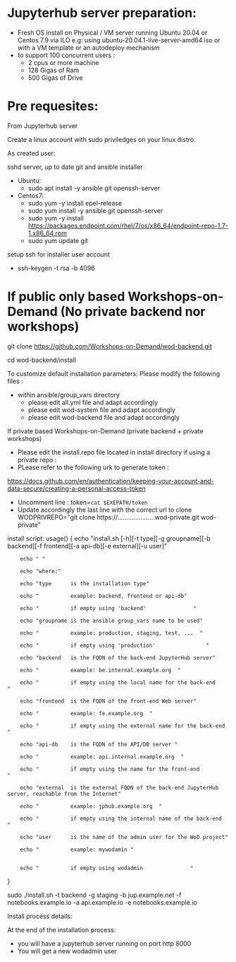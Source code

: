 # Jupyterhub server preparation:
* Fresh OS install on Physical / VM  server running Ubuntu 20.04 or Centos 7.9 via ILO e.g: using ubuntu-20.04.1-live-server-amd64.iso or with a VM template or an autodeploy mechanism
* to support 100 concurrent users :
  * 2 cpus or more machine
  *  128 Gigas of Ram
  * 500 Gigas of Drive



# Pre requesites: 
From Jupyterhub server

Create a linux  account with sudo priviledges on your linux distro.

As created user:

sshd server, up to date git and ansible installer

* Ubuntu: 
   * sudo apt install -y ansible git openssh-server
* Centos7:
   * sudo yum -y install epel-release
   * sudo yum install -y ansible git openssh-server
   * sudo yum -y install https://packages.endpoint.com/rhel/7/os/x86_64/endpoint-repo-1.7-1.x86_64.rpm
   * sudo yum update git

setup ssh for installer user account
* ssh-keygen -t rsa -b 4096


# If public only based Workshops-on-Demand (No private backend nor workshops)

git clone https://github.com/Workshops-on-Demand/wod-backend.git

cd wod-backend/install

To customize default installation parameters: Please modify the following files :
* within ansible/group_vars directory
  * please edit all.yml file and adapt accordingly
  * please edit wod-system file and adapt accordingly
  * please edit wod-backend file and adapt accordingly

If private based Workshops-on-Demand (private backend + private workshops)

* Please edit the install.repo file located in install directory if using a private repo : 
* PLease refer to the following urk to generate token :

https://docs.github.com/en/authentication/keeping-your-account-and-data-secure/creating-a-personal-access-token

 * Uncomment line :  token=`cat $EXEPATH/token`
 * Update accordingly the last line with the correct url to clone 
WODPRIVREPO="git clone https://.....................wod-private.git wod-private"


install script:
usage() {
        echo "install.sh [-h][-t type][-g groupname][-b backend][-f frontend][-a api-db][-e external][-u user]"
        
        echo " "
        
        echo "where:"
        
        echo "type      is the installation type"
        
        echo "          example: backend, frontend or api-db"
        
        echo "          if empty using 'backend'               "
        
        echo "groupname is the ansible group_vars name to be used"
        
        echo "          example: production, staging, test, ...  "
        
        echo "          if empty using 'production'                "
        
        echo "backend   is the FQDN of the back-end JupyterHub server"
        
        echo "          example: be.internal.example.org  "
        
        echo "          if empty using the local name for the back-end                "
        
        echo "frontend  is the FQDN of the front-end Web server"
        
        echo "          example: fe.example.org  "
        
        echo "          if empty using the external name for the back-end                "
        
        echo "api-db    is the FQDN of the API/DB server "
        
        echo "          example: api.internal.example.org  "
        
        echo "          if empty using the name for the front-end                "
        
        echo "external  is the external FQDN of the back-end JupyterHub server, reachable from the Internet"
        
        echo "          example: jphub.example.org  "
        
        echo "          if empty using the internal name of the back-end                "
        
        echo "user      is the name of the admin user for the WoD project"
        
        echo "          example: mywodamin "
        
        
        echo "          if empty using wodadmin               "
}


sudo ./install.sh -t backend -g staging -b jup.example.net -f notebooks.example.io -a api.example.io -e notebooks.example.io


Install process details:


At the end of the installation process:
 * you will have a jupyterhub server running on port http 8000 
 * You will get a new wodadmin user




